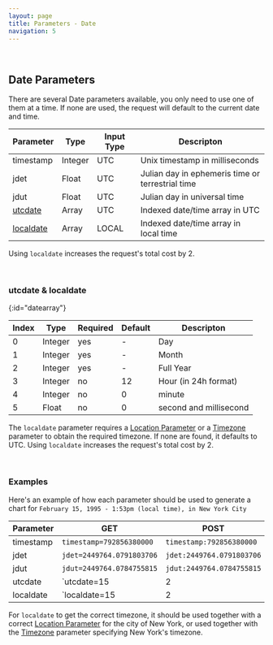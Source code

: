 ```yaml
---
layout: page
title: Parameters - Date
navigation: 5
---
```


<style>
	.inner a {
		color: royalblue;
		font-weight: bold;
	}
	.inner code {
		font-size: 100%;
	}
	.navigation li {
		padding: 0.3vh;
	}
	.sidebar {
		min-width: 300px;
	}
	.sidebar .sidebar-main {
	    height: calc(100% - 50px);
	    overflow-y: auto;
	}
	@media (max-width: 745px) {
		.sidebar .sidebar-main {
		    height: calc(100% - 320px);
		}
	}
</style>

<script>
	window.onload = function(){
		if (location.hash) {
			let target = location.hash;
			document.querySelector(".content").scroll({top:document.querySelector(target).offsetTop,behavior:"smooth"})
		}
	}
</script>

<br>

## Date Parameters

There are several Date parameters available, you only need to use one of them at a time. If none are used, the request will default to the current date and time.

| Parameter | Type | Input Type | Descripton
|---|---|---|---|
| timestamp | Integer | UTC | Unix timestamp in milliseconds |
| jdet | Float | UTC | Julian day in ephemeris time or terrestrial time |
| jdut | Float | UTC | Julian day in universal time |
| [utcdate](#datearray) | Array | UTC | Indexed date/time array in UTC |
| [localdate](#datearray) | Array | LOCAL | Indexed date/time array in local time |

Using `localdate` increases the request's total cost by 2.

<br>

### utcdate & localdate
{:id="datearray"}

| Index | Type | Required | Default | Descripton |
|---|---|---|---|---|
| 0 | Integer | yes | - | Day |
| 1 | Integer | yes | - | Month |
| 2 | Integer | yes | - | Full Year |
| 3 | Integer | no | 12 | Hour (in 24h format) |
| 4 | Integer | no | 0 | minute |
| 5 | Float | no | 0 | second and millisecond |

The `localdate` parameter requires a [Location Parameter](/astrologico/param_location.html) or a [Timezone](/astrologico/param_timezone) parameter to obtain the required timezone. If none are found, it defaults to UTC. Using `localdate` increases the request's total cost by 2.

<br>

### Examples

Here's an example of how each parameter should be used to generate a chart for `February 15, 1995 - 1:53pm (local time), in New York City`

| Parameter | GET | POST
|---|---|---|
| timestamp | `timestamp=792856380000` | `timestamp:792856380000` |
| jdet | `jdet=2449764.0791803706` | `jdet:2449764.0791803706` |
| jdut | `jdut=2449764.0784755815` | `jdut:2449764.0784755815` |
| utcdate | `utcdate=15|2|1995|18|53` | `utcdate:[15,2,1995,18,53]` |
| localdate | `localdate=15|2|1995|13|53` | `localdate:[15,2,1995,13,53]` |

For `localdate` to get the correct timezone, it should be used together with a correct [Location Parameter](/astrologico/param_location.html) for the city of New York, or used together with the [Timezone](/astrologico/param_timezone) parameter specifying New York's timezone.

<br><br><br>
